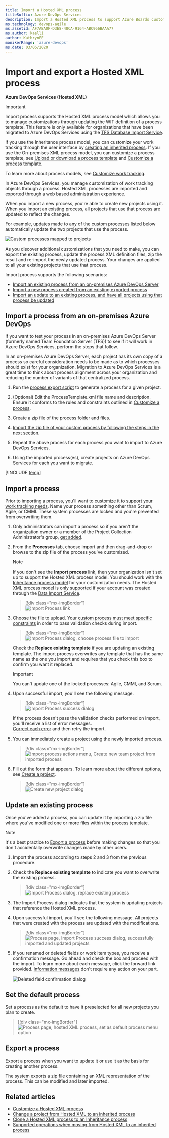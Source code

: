 ```yaml
---
title: Import a Hosted XML process 
titleSuffix: Azure DevOps Services     
description: Import a Hosted XML process to support Azure Boards customization in Azure DevOps Services 
ms.technology: devops-agile
ms.assetid: AF7ABA0F-D3E8-48CA-9164-ABC966BAAA77
ms.author: kaelli
author: KathrynEE
monikerRange: 'azure-devops'
ms.date: 03/06/2020
---
```


# Import and export a Hosted XML process

**Azure DevOps Services (Hosted XML)**

> [!IMPORTANT]  
> Import process supports the Hosted XML process model which allows you to manage customizations through updating the WIT definition of a process template. This feature is only available for organizations that have been migrated to Azure DevOps Services using the [TFS Database Import Service](https://aka.ms/TFSDataImport).
>
> If you use the Inheritance process model, you can customize your work tracking through the user interface by [creating an inherited process](../manage-process.md). If you use the On-premises XML process model, you can customize a process template, see [Upload or download a process template](../../../../boards/work-items/guidance/manage-process-templates.md) and [Customize a process template](../../../../reference/process-templates/customize-process.md).
>
> To learn more about process models, see [Customize work tracking](../../../../reference/customize-work.md).

In Azure DevOps Services, you manage customization of work tracking objects through a process.
Hosted XML processes are imported and exported through a web based administration experience.

When you import a new process, you're able to create new projects using it.  
When you import an existing process, all projects that use that process are updated to reflect the changes.

For example, updates made to any of the custom processes listed below automatically update the two projects that use the process.

![Custom processes mapped to projects](media/ALM_IP_ProcessUse.png)

As you discover additional customizations that you need to make, you can export the existing process, update the process XML definition files,
zip the result and re-import the newly updated process. Your changes are applied to all your existing projects that use that process.

Import process supports the following scenarios:

* [Import an existing process from an on-premises Azure DevOps Server](#import-from-TFS)
* [Import a new process created from an existing exported process](#import-process)
* [Import an update to an existing process, and have all projects using that process be updated](#update-process)

<a id="import-from-TFS"> </a>

## Import a process from an on-premises Azure DevOps

If you want to test your process in an on-premises Azure DevOps Server (formerly named Team Foundation Server (TFS)) to see if it will work in Azure DevOps Services, perform the steps that follow.

In an on-premises Azure DevOps Server, each project has its own copy of a process so careful consideration needs to be made as to which processes should exist for your organization.
Migration to Azure DevOps Services is a great time to think about process alignment across your organization and reducing the number of variants of that centralized process.

1.  Run the [process export script](customize-process.md#open-process-wit) to generate a process for a given project.

2.  (Optional) Edit the ProcessTemplate.xml file name and description. Ensure it conforms to the rules and constraints outlined in [Customize a process](customize-process.md).

3.  Create a zip file of the process folder and files.

4.  [Import the zip file of your custom process by following the steps in the next section](#import-process).

5.  Repeat the above process for each process you want to import to Azure DevOps Services.

6.  Using the imported process(es), create projects on Azure DevOps Services for each you want to migrate.

<a id="open-process-wit"> </a>

[!INCLUDE [temp](../../includes/open-process-admin-context-ts-only.md)]

<a id="import-process"> </a>

## Import a process

Prior to importing a process, you'll want to [customize it to support your work tracking needs](customize-process.md).
Name your process something other than Scrum, Agile, or CMMI. These system processes are locked and you're prevented from overwriting them.

1.  Only administrators can import a process so if you aren't the organization owner or a member of the Project Collection Administrator's group, [get added](../../../security/set-project-collection-level-permissions.md).

2.  From the **Processes** tab, choose import and then drag-and-drop or browse to the zip file of the process you've customized.

    > [!NOTE]  
    > If you don't see the **Import process** link, then your organization isn't set up to support the Hosted XML process model. You should work with the [Inheritance process model](../manage-process.md) for your customization needs. The Hosted XML process model is only supported if your account was created through the [Data Import Service](https://aka.ms/TFSDataImport).

    > [!div class="mx-imgBorder"]  
    > ![Import Process link ](media/import-process-import-link.png)

3.  Choose the file to upload. Your [custom process must meet specific constraints](customize-process.md) in order to pass validation checks during import.

    > [!div class="mx-imgBorder"]  
    > ![Import Process dialog, choose process file to import](media/import-process-dialog.png)

    Check the **Replace existing template** if you are updating an existing template. The import process overwrites any template that has the same name as the one you import and requires that you check this box to confirm you want it replaced.

    > [!IMPORTANT]  
    > You can't update one of the locked processes: Agile, CMMI, and Scrum.

4.  Upon successful import, you'll see the following message.

    > [!div class="mx-imgBorder"]  
    > ![Import Process success dialog](media/import-process-success-dialog.png)

    If the process doesn't pass the validation checks performed on import, you'll receive a list of error messages.  
    [Correct each error](resolve-errors.md) and then retry the import.

5.  You can immediately create a project using the newly imported process.

    > [!div class="mx-imgBorder"]  
    > ![Import process actions menu, Create new team project from imported process](media/import-process-new-team-project.png)

6.  Fill out the form that appears. To learn more about the different options, see [Create a project](../../../projects/create-project.md).

    > [!div class="mx-imgBorder"]  
    > ![Create new project dialog](media/create-project-from-hosted.png)

<a id="update-process"> </a>

## Update an existing process

Once you've added a process, you can update it by importing a zip file where you've modified one or more files within the process template.

> [!NOTE]  
> It's a best practice to [Export a process](#export-process) before making changes so that you don't accidentally overwrite changes made by other users.

1.  Import the process according to steps 2 and 3 from the previous procedure.

2.  Check the **Replace existing template** to indicate you want to overwrite the existing process.

    > [!div class="mx-imgBorder"]  
    > ![Import Process dialog, replace existing process](media/import-replace-process.png)

3.  The Import Process dialog indicates that the system is updating projects that reference the Hosted XML process.

4.  Upon successful import, you'll see the following message. All projects that were created with the process are updated with the modifications.

    > [!div class="mx-imgBorder"]  
    > ![Process page, Import Process success dialog, successfully imported and updated projects](media/import-process-successful-dialog.png)

5.  If you renamed or deleted fields or work item types, you receive a confirmation message.
    Go ahead and check the box and proceed with the import. To learn more about each message, click the forward link provided.
    [Information messages](resolve-errors.md#info-only) don't require any action on your part.

    ![Deleted field confirmation dialog](media/ALM_IP_InfoMessage.png)

<a id="default-process"> </a>

## Set the default process

Set a process as the default to have it preselected for all new projects you plan to create.

> [!div class="mx-imgBorder"]  
> ![Process page, hosted XML process, set as default process menu option](media/set-default-process.png)

<a id="export-process"> </a>

## Export a process

Export a process when you want to update it or use it as the basis for creating another process.

The system exports a zip file containing an XML representation of the process. This can be modified and later imported.

## Related articles

* [Customize a Hosted XML process](customize-process.md)
* [Change a project from Hosted XML to an inherited process](../change-process-from-hosted-to-inherited.md)
* [Clone a Hosted XML process to an Inheritance process](../upgrade-hosted-to-inherited.md)
* [Supported operations when moving from Hosted XML to an inherited process](../upgrade-support-hosted-to-inherited.md)

